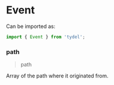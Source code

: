 # Event

Can be imported as:

```js
import { Event } from 'tydel';
```

### path

> path

Array of the path where it originated from.
